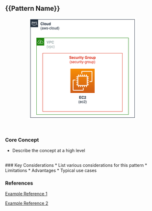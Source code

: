 ## {{Pattern Name}}
<p align="center">
    <img alt="Architecture" src="./images/demo-architecture.png" />   
</p>
<br/>

### Core Concept
* Describe the concept at a high level   
<br/>
### Key Considerations
* List various considerations for this pattern
* Limitations
* Advantages
* Typical use cases   
<br/>

### References
<a href="https://aws.amazon.com" target="_blank">Example Reference 1</a>

<a href="https://aws.amazon.com" target="_blank">Example Reference 2</a>



